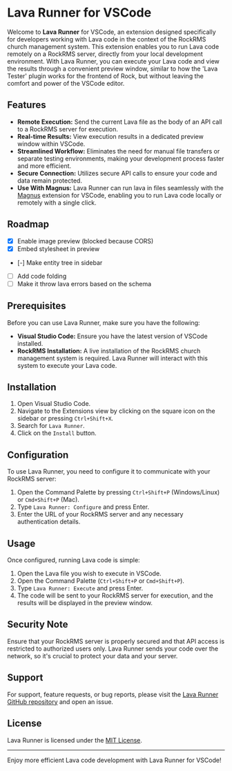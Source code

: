 # Lava Runner for VSCode

Welcome to **Lava Runner** for VSCode, an extension designed specifically for developers working with Lava code in the context of the RockRMS church management system. This extension enables you to run Lava code remotely on a RockRMS server, directly from your local development environment. With Lava Runner, you can execute your Lava code and view the results through a convenient preview window, similar to how the 'Lava Tester' plugin works for the frontend of Rock, but without leaving the comfort and power of the VSCode editor.

## Features

- **Remote Execution:** Send the current Lava file as the body of an API call to a RockRMS server for execution.
- **Real-time Results:** View execution results in a dedicated preview window within VSCode.
- **Streamlined Workflow:** Eliminates the need for manual file transfers or separate testing environments, making your development process faster and more efficient.
- **Secure Connection:** Utilizes secure API calls to ensure your code and data remain protected.
- **Use With Magnus:** Lava Runner can run lava in files seamlessly with the [Magnus](https://github.com/Triumph-Tech/magnus-vscode) extension for VSCode, enabling you to run Lava code locally or remotely with a single click.

## Roadmap
- [x] Enable image preview (blocked because CORS)
- [x] Embed stylesheet in preview
- [-] Make entity tree in sidebar
- [ ] Add code folding
- [ ] Make it throw lava errors based on the schema

## Prerequisites

Before you can use Lava Runner, make sure you have the following:

- **Visual Studio Code:** Ensure you have the latest version of VSCode installed.
- **RockRMS Installation:** A live installation of the RockRMS church management system is required. Lava Runner will interact with this system to execute your Lava code.

## Installation

1. Open Visual Studio Code.
2. Navigate to the Extensions view by clicking on the square icon on the sidebar or pressing `Ctrl+Shift+X`.
3. Search for `Lava Runner`.
4. Click on the `Install` button.

## Configuration

To use Lava Runner, you need to configure it to communicate with your RockRMS server:

1. Open the Command Palette by pressing `Ctrl+Shift+P` (Windows/Linux) or `Cmd+Shift+P` (Mac).
2. Type `Lava Runner: Configure` and press Enter.
3. Enter the URL of your RockRMS server and any necessary authentication details.

## Usage

Once configured, running Lava code is simple:

1. Open the Lava file you wish to execute in VSCode.
2. Open the Command Palette (`Ctrl+Shift+P` or `Cmd+Shift+P`).
3. Type `Lava Runner: Execute` and press Enter.
4. The code will be sent to your RockRMS server for execution, and the results will be displayed in the preview window.

## Security Note

Ensure that your RockRMS server is properly secured and that API access is restricted to authorized users only. Lava Runner sends your code over the network, so it's crucial to protect your data and your server.

## Support

For support, feature requests, or bug reports, please visit the [Lava Runner GitHub repository](https://github.com/pbassham/lava-runner) and open an issue.

## License

Lava Runner is licensed under the [MIT License](https://opensource.org/licenses/MIT).

---

Enjoy more efficient Lava code development with Lava Runner for VSCode!